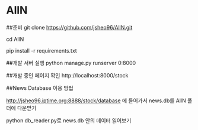 # AllN

##준비
git clone https://github.com/jsheo96/AllN.git

cd AllN

pip install -r requirements.txt

##개발 서버 실행
python manage.py runserver 0:8000

##개발 중인 페이지 확인
http://localhost:8000/stock

##News Database 이용 방법

http://jsheo96.iptime.org:8888/stock/database
에 들어가서 news.db를 AllN 폴더에 다운받기

python db_reader.py로 news.db 안의 데이터 읽어보기
